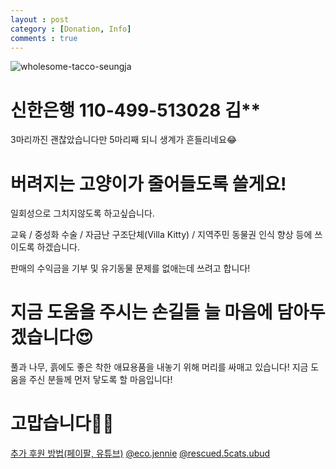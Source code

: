 ```yaml
---
layout : post
category : [Donation, Info]
comments : true
---
```


![wholesome-tacco-seungja](https://user-images.githubusercontent.com/35059428/60586417-9c1fee80-9dc4-11e9-891a-b164bff1acba.png)


# 신한은행 110-499-513028 김**

3마리까진 괜찮았습니다만 5마리째 되니 
생계가 흔들리네요😂

# 버려지는 고양이가 줄어들도록 쓸게요!

일회성으로 그치지않도록 하고싶습니다.

교육 / 중성화 수술 / 자금난 구조단체(Villa Kitty) / 지역주민 동물권 인식 향상 등에 쓰이도록 하겠습니다.

판매의 수익금을 기부 및 유기동물 문제를 없애는데 쓰려고 합니다!


# 지금 도움을 주시는 손길들 늘 마음에 담아두겠습니다😍

풀과 나무, 흙에도 좋은 착한 애묘용품을 내놓기 위해 머리를 싸매고 있습니다! 
지금 도움을 주신 분들께 먼저 닿도록 할 마음입니다!

# 고맙습니다🙏🏻

[추가 후원 방법(페이팔, 유튜브)](https://lnk.bio/2WSX) 
[@eco.jennie]( https://instagram.com/eco.jennie)
[@rescued.5cats.ubud](https://instagram.com/we.will.together)